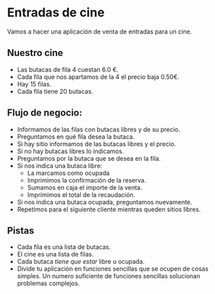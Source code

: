 # Entradas de cine

Vamos a hacer una aplicación de venta de entradas para un cine.

## Nuestro cine
* Las butacas de fila 4 cuestan 6.0 €.
* Cada fila que nos apartamos de la 4 el precio baja 0.50€.
* Hay 15 filas.
* Cada fila tiene 20 butacas.
## Flujo de negocio:
* Informamos de las filas con butacas libres y de su precio.
* Preguntamos en qué fila desea la butaca.
* Si hay sitio informamos de las butacas libres y el precio.
* Si no hay butacas libres lo indicamos.
* Preguntamos por la butaca que se desea en la fila.
* Si nos indica una butaca libre:
  * La marcamos como ocupada
  * Imprimimos la confirmación de la reserva.
  * Sumamos en caja el importe de la venta.
  * Imprimimos el total de la recaudación.
* Si nos indica una butaca ocupada, preguntamos nuevamente.
* Repetimos para el siguiente cliente mientras queden sitios libres.
## Pistas
* Cada fila es una lista de butacas.
* El cine es una lista de filas.
* Cada butaca _tiene que estar_ libre u ocupada.
* Divide tu aplicación en funciones sencillas que se ocupen de cosas simples. Un numero suficiente de funciones sencillas solucionan problemas complejos.